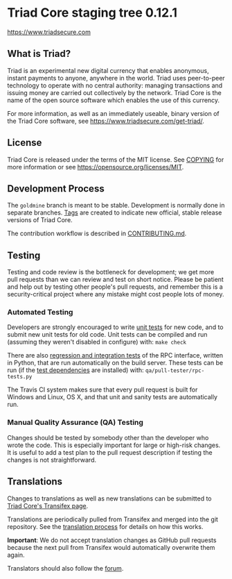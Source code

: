 Triad Core staging tree 0.12.1
===============================

https://www.triadsecure.com


What is Triad?
----------------

Triad is an experimental new digital currency that enables anonymous, instant
payments to anyone, anywhere in the world. Triad uses peer-to-peer technology
to operate with no central authority: managing transactions and issuing money
are carried out collectively by the network. Triad Core is the name of the open
source software which enables the use of this currency.

For more information, as well as an immediately useable, binary version of
the Triad Core software, see https://www.triadsecure.com/get-triad/.


License
-------

Triad Core is released under the terms of the MIT license. See [COPYING](COPYING) for more
information or see https://opensource.org/licenses/MIT.

Development Process
-------------------

The `goldmine` branch is meant to be stable. Development is normally done in separate branches.
[Tags](https://github.com/TriadCore/triad/tags) are created to indicate new official,
stable release versions of Triad Core.

The contribution workflow is described in [CONTRIBUTING.md](CONTRIBUTING.md).

Testing
-------

Testing and code review is the bottleneck for development; we get more pull
requests than we can review and test on short notice. Please be patient and help out by testing
other people's pull requests, and remember this is a security-critical project where any mistake might cost people
lots of money.

### Automated Testing

Developers are strongly encouraged to write [unit tests](/doc/unit-tests.md) for new code, and to
submit new unit tests for old code. Unit tests can be compiled and run
(assuming they weren't disabled in configure) with: `make check`

There are also [regression and integration tests](/qa) of the RPC interface, written
in Python, that are run automatically on the build server.
These tests can be run (if the [test dependencies](/qa) are installed) with: `qa/pull-tester/rpc-tests.py`

The Travis CI system makes sure that every pull request is built for Windows
and Linux, OS X, and that unit and sanity tests are automatically run.

### Manual Quality Assurance (QA) Testing

Changes should be tested by somebody other than the developer who wrote the
code. This is especially important for large or high-risk changes. It is useful
to add a test plan to the pull request description if testing the changes is
not straightforward.

Translations
------------

Changes to translations as well as new translations can be submitted to
[Triad Core's Transifex page](https://www.transifex.com/projects/p/triad/).

Translations are periodically pulled from Transifex and merged into the git repository. See the
[translation process](doc/translation_process.md) for details on how this works.

**Important**: We do not accept translation changes as GitHub pull requests because the next
pull from Transifex would automatically overwrite them again.

Translators should also follow the [forum](https://www.triad.org/forum/topic/triad-worldwide-collaboration.88/).
